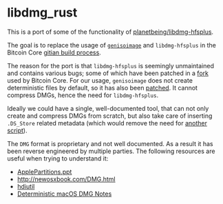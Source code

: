 # libdmg_rust

This is a port of some of the functionality of [planetbeing/libdmg-hfsplus](https://github.com/planetbeing/libdmg-hfsplus).

The goal is to replace the usage of [`genisoimage`](https://manpages.debian.org/stretch/genisoimage/genisoimage.1.en.html) and `libdmg-hfsplus` in the Bitcoin Core [gitian build process](https://github.com/bitcoin/bitcoin/blob/master/contrib/gitian-descriptors/gitian-osx.yml#L141). 

The reason for the port is that `libdmg-hfsplus` is seemingly unmaintained and contains various bugs; some of which have been patched in a [fork](https://github.com/theuni/libdmg-hfsplus) used by Bitcoin Core. For our usage, `genisoimage` does not create deterministic files by default, so it has also been [patched](https://github.com/bitcoin/bitcoin/blob/master/depends/patches/native_cdrkit/cdrkit-deterministic.patch). It cannot compress DMGs, hence the need for `libdmg-hfsplus`.

Ideally we could have a single, well-documented tool, that can not only create and compress DMGs from scratch, but also take care of inserting `.DS_Store` related metadata (which would remove the need for [another script](https://github.com/bitcoin/bitcoin/blob/master/contrib/macdeploy/custom_dsstore.py)).

The `DMG` format is proprietary and not well documented. As a result it has been reverse engineered by multiple parties. The following resources are useful when trying to understand it:

* [ApplePartitions.ppt](http://www.cse.scu.edu/~tschwarz/COEN252_09/PPtPre/ApplePartitions.ppt)
* http://newosxbook.com/DMG.html
* [hdiutil](https://ss64.com/osx/hdiutil.html)
* [Deterministic macOS DMG Notes](https://github.com/bitcoin/bitcoin/blob/master/doc/build-osx.md#deterministic-macos-dmg-notes)
